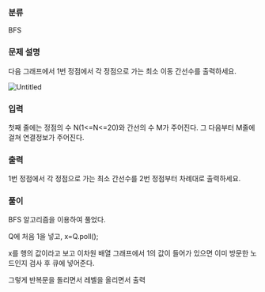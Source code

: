 ### 분류

BFS

### 문제 설명

<p>
다음 그래프에서 1번 정점에서 각 정점으로 가는 최소 이동 간선수를 출력하세요.

![Untitled](https://prod-files-secure.s3.us-west-2.amazonaws.com/f588df76-b460-41f2-b5ce-32ee2b9359a2/f0b3195e-ff64-498e-95b0-ddff1842994d/Untitled.png)
</p>


### 입력

 <p>첫째 줄에는 정점의 수 N(1<=N<=20)와 간선의 수 M가 주어진다. 그 다음부터 M줄에 걸쳐 연결정보가 주어진다. </p>

### 출력

 <p>1번 정점에서 각 정점으로 가는 최소 간선수를 2번 정점부터 차례대로 출력하세요.</p>

### 풀이 

<p>
BFS 알고리즘을 이용하여 풀었다.

Q에 처음 1을 넣고, x=Q.poll(); 

x를 행의 값이라고 보고 이차원 배열 그래프에서 1의 값이 들어가 있으면 이미 방문한 노드인지 검사 후 큐에 넣어준다.

그렇게 반복문을 돌리면서 레벨을 올리면서 출력
</p>
